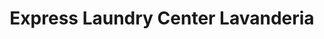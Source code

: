 ---
title: "Express Laundry Center Lavanderia"
url: /dallas/express-laundry-center-lavanderia/
shop: Wäscherei
---